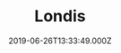 ---
date: 2019-06-26T13:33:49.000Z
title: Londis
latitude: 52.050600459664594
longitude: 0.966888696172773
url: https://www.londis.co.uk
category: checkin
---